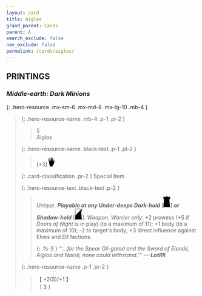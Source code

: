 ```yaml
---
layout: card
title: Aiglos
grand_parent: Cards
parent: A
search_exclude: false
nav_exclude: false
permalink: /cards/aiglos/
---
```


## PRINTINGS


### _Middle-earth: Dark Minions_

{: .hero-resource .mx-sm-6 .mx-md-8 .mx-lg-10 .mb-4 }
> {: .hero-resource-name .mb-4 .p-1 .pl-2 }
> > <div class="card-mp">5</div>
> > <div class="card-name">Aiglos</div>
>
> {: .hero-resource-name .black-text .p-1 .pl-2 }
> > [+3]![](/assets/images/di.svg)
>
> {: .card-classification .pr-2 }
> Special Item
>
> {: .hero-resource-text .black-text .p-2 }
> > _Unique._ ***Playable at any Under-deeps Dark-hold*** \[![](/assets/images/dark-hold.svg)] ***or Shadow-hold*** \[![](/assets/images/shadow-hold.svg)]. _Weapon._ _Warrior only:_ +2 prowess (+5 if _Doors of Night_ is in play) (to a maximum of 11); +1 body (to a maximum of 10); -2 to target's body; +3 direct influence against Elves and Elf factions. 
> > 
> > {: .fs-3 } 
> > _“‘...for the Spear Gil-galad and the Sword of Elendil, Aiglos and Narsil, none could withstand.’”_ ***---&#65279;LotRII*** 
> 
> {: .hero-resource-name .p-1 .pr-2 }
> > <div class="card-shield">【 +2(5)/+1 】</div>
> > <div class="card-corruption">〔 3 〕</div>
